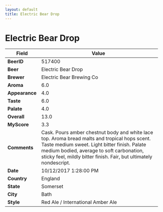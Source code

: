 ```yaml
---
layout: default
title: Electric Bear Drop
---
```


# Electric Bear Drop

| Field         | Value     |
|---------------|-----------|
| **BeerID** | 517400 |
| **Beer** | Electric Bear Drop |
| **Brewer** | Electric Bear Brewing Co |
| **Aroma** | 6.0 |
| **Appearance** | 4.0 |
| **Taste** | 6.0 |
| **Palate** | 4.0 |
| **Overall** | 13.0 |
| **MyScore** | 3.3 |
| **Comments** | Cask. Pours amber chestnut body and white lace top. Aroma bread malts and tropical hops scent. Taste medium sweet. Light bitter finish. Palate medium bodied, average to soft carbonation, sticky feel, mildly bitter finish. Fair, but ultimately nondescript. |
| **Date** | 10/12/2017 1:28:00 PM |
| **Country** | England |
| **State** | Somerset |
| **City** | Bath |
| **Style** | Red Ale / International Amber Ale |
